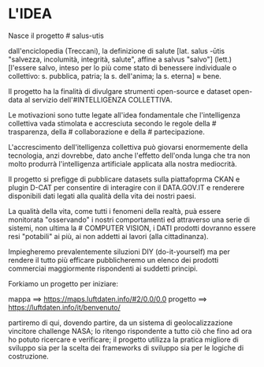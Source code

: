 # L'IDEA

Nasce il progetto # salus-utis 

dall'enciclopedia (Treccani), la definizione di salute [lat. salus -ūtis "salvezza, incolumità, integrità, salute", affine a salvus "salvo"] (lett.) [l'essere salvo, inteso per lo più come stato di benessere individuale o collettivo: s. pubblica, patria; la s. dell'anima; la s. eterna] ≈ bene.

Il progetto ha la finalità di divulgare strumenti open-source e dataset open-data al servizio dell'#INTELLIGENZA COLLETTIVA.

Le motivazioni sono tutte legate all'idea fondamentale che l'intelligenza collettiva vada stimolata e accresciuta secondo le regole della # trasparenza, della # collaborazione e della # partecipazione.

L'accrescimento dell'itelligenza collettiva può giovarsi enormemente della tecnologia, anzi dovrebbe, dato anche l'effetto dell'onda lunga che tra non molto produrrà l'intelligenza artificiale applicata alla nostra mediocrità.

Il progetto si prefigge di pubblicare datasets sulla piattafoprma CKAN e plugin D-CAT per consentire di interagire con il DATA.GOV.IT e renderere disponibili dati legati alla qualità della vita dei nostri paesi.

La qualità della vita, come tutti i fenomeni della realtà, puà essere monitorata "osservando" i nostri comportamenti ed attraverso una serie di sistemi, non ultima la  # COMPUTER VISION, i DATI prodotti dovranno essere resi "potabili" ai più, ai non addetti ai lavori (alla cittadinanza).     

Impiegheremo prevalentemente siluzioni DIY (do-it-yourself) ma per rendere il tutto più efficare pubblicheremo un elenco dei prodotti commerciai maggiormente rispondenti ai suddetti principi.

Forkiamo un progetto per iniziare:

mappa ==>  https://maps.luftdaten.info/#2/0.0/0.0
progetto ==> https://luftdaten.info/it/benvenuto/

partiremo di qui, dovendo partire, da un sistema di geolocalizzazione vincitore challenge NASA; lo ritengo rispondente a tutto ciò che fino ad ora ho potuto ricercare e verificare; il progetto utilizza la pratica migliore di sviluppo sia per la scelta dei frameworks di sviluppo sia per le logiche di costruzione.
 
